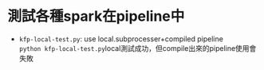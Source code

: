 # 測試各種spark在pipeline中
* `kfp-local-test.py`: use local.subprocesser+compiled pipeline  
`python kfp-local-test.py`local測試成功，但compile出來的pipeline使用會失敗
